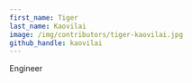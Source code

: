 ```yaml
---
first_name: Tiger
last_name: Kaovilai
image: /img/contributors/tiger-kaovilai.jpg
github_handle: kaovilai
---
```

Engineer
